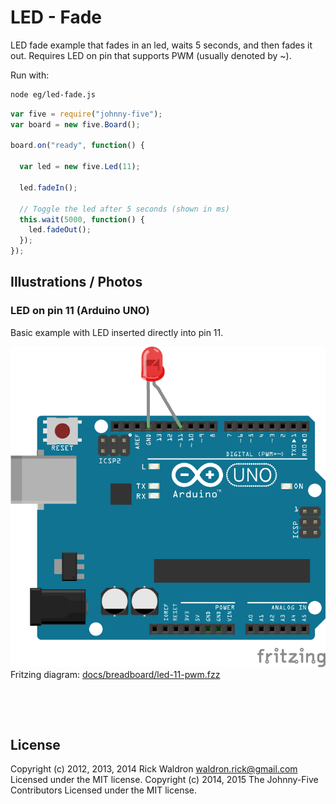 <!--remove-start-->

# LED - Fade


LED fade example that fades in an led, waits 5 seconds, and then fades it out. Requires LED on pin that supports PWM (usually denoted by ~).


Run with:
```bash
node eg/led-fade.js
```

<!--remove-end-->

```javascript
var five = require("johnny-five");
var board = new five.Board();

board.on("ready", function() {

  var led = new five.Led(11);

  led.fadeIn();

  // Toggle the led after 5 seconds (shown in ms)
  this.wait(5000, function() {
    led.fadeOut();
  });
});

```


## Illustrations / Photos


### LED on pin 11 (Arduino UNO)


Basic example with LED inserted directly into pin 11.


![docs/breadboard/led-11-pwm.png](breadboard/led-11-pwm.png)<br>
Fritzing diagram: [docs/breadboard/led-11-pwm.fzz](breadboard/led-11-pwm.fzz)

&nbsp;





&nbsp;

<!--remove-start-->

## License
Copyright (c) 2012, 2013, 2014 Rick Waldron <waldron.rick@gmail.com>
Licensed under the MIT license.
Copyright (c) 2014, 2015 The Johnny-Five Contributors
Licensed under the MIT license.

<!--remove-end-->
